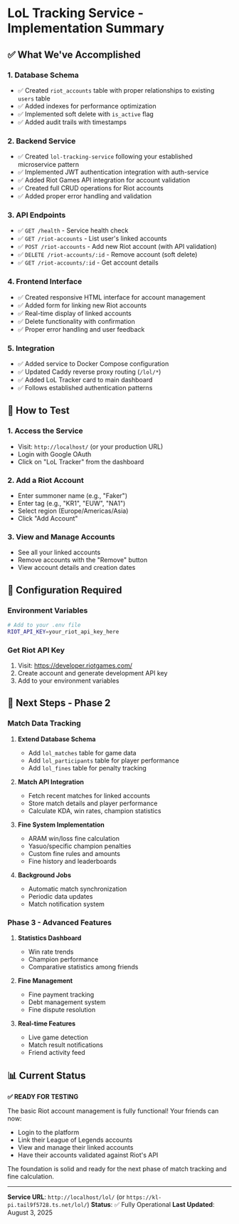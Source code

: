 # LoL Tracking Service - Implementation Summary

## ✅ What We've Accomplished

### 1. **Database Schema** 
- ✅ Created `riot_accounts` table with proper relationships to existing `users` table
- ✅ Added indexes for performance optimization
- ✅ Implemented soft delete with `is_active` flag
- ✅ Added audit trails with timestamps

### 2. **Backend Service**
- ✅ Created `lol-tracking-service` following your established microservice pattern
- ✅ Implemented JWT authentication integration with auth-service
- ✅ Added Riot Games API integration for account validation
- ✅ Created full CRUD operations for Riot accounts
- ✅ Added proper error handling and validation

### 3. **API Endpoints**
- ✅ `GET /health` - Service health check
- ✅ `GET /riot-accounts` - List user's linked accounts
- ✅ `POST /riot-accounts` - Add new Riot account (with API validation)
- ✅ `DELETE /riot-accounts/:id` - Remove account (soft delete)
- ✅ `GET /riot-accounts/:id` - Get account details

### 4. **Frontend Interface**
- ✅ Created responsive HTML interface for account management
- ✅ Added form for linking new Riot accounts
- ✅ Real-time display of linked accounts
- ✅ Delete functionality with confirmation
- ✅ Proper error handling and user feedback

### 5. **Integration**
- ✅ Added service to Docker Compose configuration
- ✅ Updated Caddy reverse proxy routing (`/lol/*`)  
- ✅ Added LoL Tracker card to main dashboard
- ✅ Follows established authentication patterns

## 🧪 How to Test

### 1. **Access the Service**
- Visit: `http://localhost/` (or your production URL)
- Login with Google OAuth
- Click on "LoL Tracker" from the dashboard

### 2. **Add a Riot Account**
- Enter summoner name (e.g., "Faker")
- Enter tag (e.g., "KR1", "EUW", "NA1")
- Select region (Europe/Americas/Asia)
- Click "Add Account"

### 3. **View and Manage Accounts**
- See all your linked accounts
- Remove accounts with the "Remove" button
- View account details and creation dates

## 🔧 Configuration Required

### Environment Variables
```bash
# Add to your .env file
RIOT_API_KEY=your_riot_api_key_here
```

### Get Riot API Key
1. Visit: https://developer.riotgames.com/
2. Create account and generate development API key
3. Add to your environment variables

## 🚀 Next Steps - Phase 2

### Match Data Tracking
1. **Extend Database Schema**
   - Add `lol_matches` table for game data
   - Add `lol_participants` table for player performance
   - Add `lol_fines` table for penalty tracking

2. **Match API Integration**
   - Fetch recent matches for linked accounts
   - Store match details and player performance
   - Calculate KDA, win rates, champion statistics

3. **Fine System Implementation**
   - ARAM win/loss fine calculation
   - Yasuo/specific champion penalties  
   - Custom fine rules and amounts
   - Fine history and leaderboards

4. **Background Jobs**
   - Automatic match synchronization
   - Periodic data updates
   - Match notification system

### Phase 3 - Advanced Features
1. **Statistics Dashboard**
   - Win rate trends
   - Champion performance
   - Comparative statistics among friends

2. **Fine Management**
   - Fine payment tracking
   - Debt management system
   - Fine dispute resolution

3. **Real-time Features**
   - Live game detection
   - Match result notifications
   - Friend activity feed

## 📊 Current Status

**✅ READY FOR TESTING**

The basic Riot account management is fully functional! Your friends can now:
- Login to the platform
- Link their League of Legends accounts
- View and manage their linked accounts
- Have their accounts validated against Riot's API

The foundation is solid and ready for the next phase of match tracking and fine calculation.

---

**Service URL**: `http://localhost/lol/` (or `https://kl-pi.tail9f5728.ts.net/lol/`)
**Status**: ✅ Fully Operational
**Last Updated**: August 3, 2025
